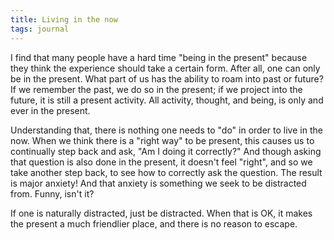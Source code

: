 ```yaml
---
title: Living in the now
tags: journal
---
```


I find that many people have a hard time "being in the present" because
they think the experience should take a certain form.  After all, one
can only be in the present.  What part of us has the ability to roam
into past or future?  If we remember the past, we do so in the present;
if we project into the future, it is still a present activity.  All
activity, thought, and being, is only and ever in the present.

Understanding that, there is nothing one needs to "do" in order to live
in the now.  When we think there is a "right way" to be present, this
causes us to continually step back and ask, "Am I doing it correctly?"
And though asking that question is also done in the present, it doesn't
feel "right", and so we take another step back, to see how to correctly
ask the question.  The result is major anxiety!  And that anxiety is
something we seek to be distracted from.  Funny, isn't it?

If one is naturally distracted, just be distracted.  When that is OK, it
makes the present a much friendlier place, and there is no reason to
escape.


